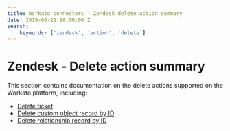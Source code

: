 ```yaml
---
title: Workato connectors - Zendesk delete action summary
date: 2019-06-21 18:00:00 Z
search:
    keywords: ['zendesk', 'action', 'delete']
---
```

# Zendesk - Delete action summary
This section contains documentation on the delete actions supported on the Workato platform, including:
- [Delete ticket](connectors/zendesk/delete-ticket-action.md)
- [Delete custom object record by ID](/connectors/zendesk/delete-custom-object-record-action.md)
- [Delete relationship record by ID](connectors/zendesk/delete-relationship-record-by-id-action.md)
